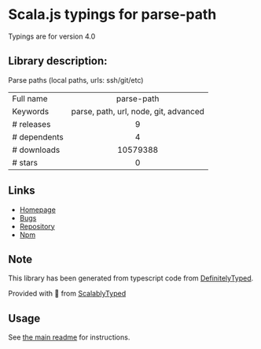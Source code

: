 
# Scala.js typings for parse-path

Typings are for version 4.0

## Library description:
Parse paths (local paths, urls: ssh/git/etc)

|                    |                 |
| ------------------ | :-------------: |
| Full name          | parse-path |
| Keywords           | parse, path, url, node, git, advanced |
| # releases         | 9 |
| # dependents       | 4 |
| # downloads        | 10579388 |
| # stars            | 0 |

## Links
- [Homepage](https://github.com/IonicaBizau/parse-path)
- [Bugs](https://github.com/IonicaBizau/parse-path/issues)
- [Repository](https://github.com/IonicaBizau/parse-path)
- [Npm](https://www.npmjs.com/package/parse-path)
    


## Note
This library has been generated from typescript code from [DefinitelyTyped](https://definitelytyped.org).

Provided with :purple_heart: from [ScalablyTyped](https://github.com/oyvindberg/ScalablyTyped)

## Usage
See [the main readme](../../readme.md) for instructions.


